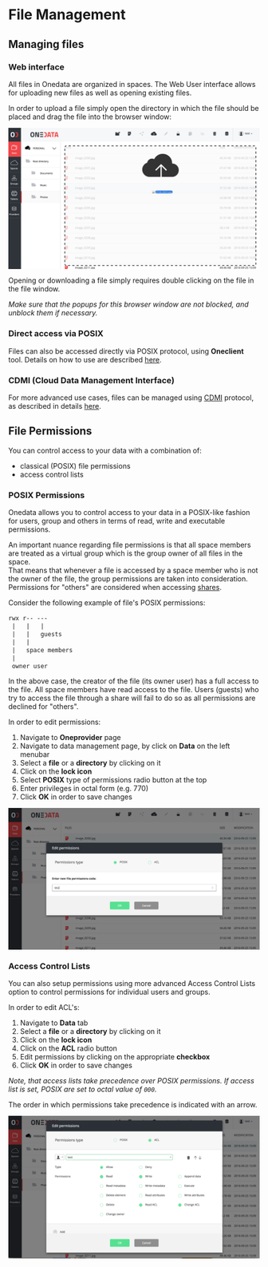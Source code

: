
# File Management

<!-- toc -->

<!--
## Data Sharing
You can share your files with other users, in a Dropbox-like manner, using links.
You can also see all the files you are sharing in that way by navigating to Shared Files view, which is accessible under the Data tab in the top menu.

### Sharing a file with a link
To share a file using a link:

1. Navigate to **Provider** page.
2. Navigate to **Data** page, by click on **data link** on the left menubar.
3. Click on the **file** you wish to share. It should lit up signaling it is selected.
4. Click on the **Share** icon, which is a 3rd icon from the left.
5. Copy the generated link and share it with email or chat.

### Stop sharing a file
You can disable the link to the file you previously shared:

1. Navigate to **Provider** page.
2. Navigate to **Data** page, by click on **data link** on the left menubar.
3. Click on **Links Files**.
4. On the list of files you share find the file you wish to stop sharing.
5. Click on the **"X" sign** next to it.
-->

## Managing files

### Web interface
All files in Onedata are organized in spaces. The Web User interface allows for uploading new files as well as opening existing files.

In order to upload a file simply open the directory in which the file should be placed and drag the file into the browser window:

<img  style="display:block;margin:0 auto;" src="../img/draganddrop.png">

Opening or downloading a file simply requires double clicking on the file in the file window. 

*Make sure that the popups for this browser window are not blocked, and unblock them if necessary.*

### Direct access via POSIX
Files can also be accessed directly via POSIX protocol, using **Oneclient** tool. Details on how to use are described [here](./oneclient.md).

### CDMI (Cloud Data Management Interface)
For more advanced use cases, files can be managed using [CDMI](http://www.snia.org/cdmi) protocol, as described in details [here](../advanced/cdmi.md).

## File Permissions
You can control access to your data with a combination of:
* classical (POSIX) file permissions  
* access control lists

### POSIX Permissions
<!-- This header is referenced at least one time as "#posix-permissions" -->

Onedata allows you to control access to your data in a POSIX-like fashion for users, group and others in terms of read,
write and executable permissions. 

An important nuance regarding file permissions is that all space members are treated as a virtual group which is the
group owner of all files in the space.  
That means that whenever a file is accessed by a space member who is not the owner of the file, the group permissions are
taken into consideration.
Permissions for "others" are considered when accessing [shares](../using_onedata/shares.md).

Consider the following example of file's POSIX permissions:

    rwx r-- ---
     |   |   |
     |   |   guests
     |   |
     |   space members
     |
     owner user
     
In the above case, the creator of the file (its owner user) has a full access to the file.
All space members have read access to the file. Users (guests) who try to access the file through a share
will fail to do so as all permissions are declined for "others". 

In order to edit permissions:

1. Navigate to **Oneprovider** page
2. Navigate to data management page, by click on **Data** on the left menubar
2. Select a **file** or a **directory** by clicking on it
3. Click on the **lock icon**
4. Select **POSIX** type of permissions radio button at the top
5. Enter privileges in octal form (e.g. 770)
5. Click **OK** in order to save changes

<img  style="display:block;margin:0 auto;" src="../img/permissions.png">


### Access Control Lists
<!-- This header is referenced at least one time as "#access-control-lists" -->

You can also setup permissions using more advanced Access Control Lists option to control permissions for individual users and groups.

In order to edit ACL's:

1. Navigate to **Data** tab
2. Select a **file** or a **directory** by clicking on it
3. Click on the **lock icon**
4. Click on the **ACL** radio button
5. Edit permissions by clicking on the appropriate **checkbox**
5. Click **OK** in order to save changes

*Note, that access lists take precedence over POSIX permissions. If access list is set, POSIX are set to octal value of `000`.*

The order in which permissions take precedence is indicated with an arrow.

<img  style="display:block;margin:0 auto;" src="../img/acls.png">
